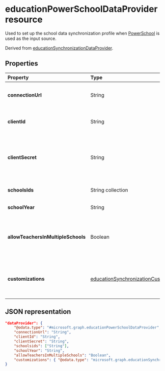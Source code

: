 # educationPowerSchoolDataProvider resource

Used to set up the school data synchronization profile when [PowerSchool](https://www.powerschool.com/solutions/student-information-system-sis/) is used as the input source.

Derived from [educationSynchronizationDataProvider](educationsynchronizationdataprovider.md).

## Properties

| Property | Type | Description |
|:-|:-|:-|
| **connectionUrl** | String | The connection URL to the PowerSchool instance. |
| **clientId** | String |  The client ID used to connect to PowerSchool. |
| **clientSecret** | String |  The client secret to authenticate the connection to the PowerSchool instance. |
| **schoolsIds** | String collection |  The list of schools to sync. |
| **schoolYear** | String |  The school year to sync. |
| **allowTeachersInMultipleSchools** | Boolean |  Indicates whether the source has multiple identifiers for a single student or teacher. |
| **customizations** | [educationSynchronizationCustomizations](educationsynchronizationcustomizations.md) | Optional customization to be applied to the synchronization profile.|

## JSON representation
<!-- {
  "blockType": "resource",
  "optionalProperties": [

  ],
  "@odata.type": "#microsoft.graph.educationPowerSchoolDataProvider"
}-->

```json
"dataProvider": {
    "@odata.type": "#microsoft.graph.educationPowerSchoolDataProvider",
    "connectionUrl": "String",
    "clientId": "String",
    "clientSecret": "String",
    "schoolsids": ["String"],
    "schoolYear": "String",
    "allowTeachersInMultipleSchools": "Boolean",
    "customizations": { "@odata.type": "microsoft.graph.educationSynchronizationCustomizations" }
}
```
